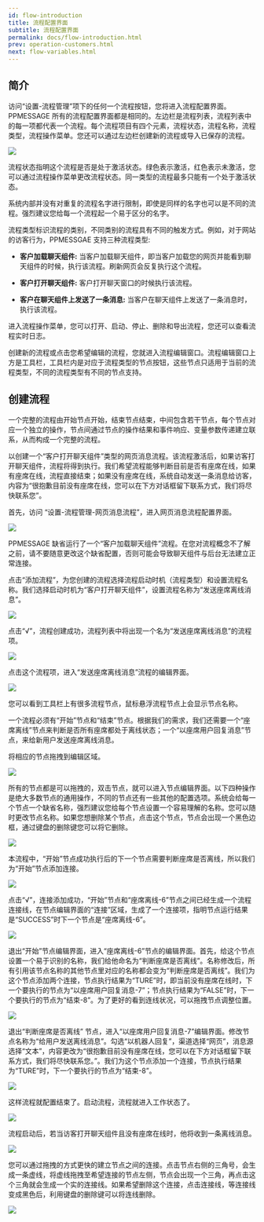 ```yaml
---
id: flow-introduction
title: 流程配置界面
subtitle: 流程配置界面
permalink: docs/flow-introduction.html
prev: operation-customers.html
next: flow-variables.html
---
```


## 简介

访问“设置-流程管理”项下的任何一个流程按钮，您将进入流程配置界面。PPMESSAGE 所有的流程配置界面都是相同的。左边栏是流程列表，流程列表中的每一项都代表一个流程。每个流程项目有四个元素，流程状态，流程名称，流程类型，流程操作菜单。您还可以通过左边栏创建新的流程或导入已保存的流程。

![](./flow-introduction-1.png)

流程状态指明这个流程是否是处于激活状态。绿色表示激活，红色表示未激活，您可以通过流程操作菜单更改流程状态。同一类型的流程最多只能有一个处于激活状态。

系统内部并没有对重复的流程名字进行限制，即使是同样的名字也可以是不同的流程。强烈建议您给每一个流程起一个易于区分的名字。

流程类型标识流程的类别，不同类别的流程具有不同的触发方式。例如，对于网站的访客行为，PPMESSGAE 支持三种流程类型:

- **客户加载聊天组件:** 当客户加载聊天组件，即当客户加载您的网页并能看到聊天组件的时候，执行该流程。刷新网页会反复执行这个流程。

- **客户打开聊天组件:** 客户打开聊天窗口的时候执行该流程。

- **客户在聊天组件上发送了一条消息:** 当客户在聊天组件上发送了一条消息时，执行该流程。

进入流程操作菜单，您可以打开、启动、停止、删除和导出流程，您还可以查看流程实时日志。

创建新的流程或点击您希望编辑的流程，您就进入流程编辑窗口。流程编辑窗口上方是工具栏，工具栏内是对应于流程类型的节点按钮，这些节点只适用于当前的流程类型，不同的流程类型有不同的节点支持。


## 创建流程

一个完整的流程由开始节点开始，结束节点结束，中间包含若干节点，每个节点对应一个独立的操作，节点间通过节点的操作结果和事件响应、变量参数传递建立联系，从而构成一个完整的流程。

以创建一个“客户打开聊天组件”类型的网页消息流程。该流程激活后，如果访客打开聊天组件，流程将得到执行。我们希望流程能够判断目前是否有座席在线，如果有座席在线，流程直接结束；如果没有座席在线，系统自动发送一条消息给访客，内容为“很抱歉目前没有座席在线，您可以在下方对话框留下联系方式，我们将尽快联系您”。

首先，访问 “设置-流程管理-网页消息流程”，进入网页消息流程配置界面。

![](./flow-introduction-2.png)

PPMESSAGE 缺省运行了一个“客户加载聊天组件”流程。在您对流程概念不了解之前，请不要随意更改这个缺省配置，否则可能会导致聊天组件与后台无法建立正常连接。

点击“添加流程”，为您创建的流程选择流程启动时机（流程类型）和设置流程名称。我们选择启动时机为“客户打开聊天组件”，设置流程名称为“发送座席离线消息”。

![](./flow-introduction-3.png)

点击“√”，流程创建成功，流程列表中将出现一个名为“发送座席离线消息”的流程项。

![](./flow-introduction-4.png)

点击这个流程项，进入“发送座席离线消息”流程的编辑界面。

![](./flow-introduction-5.png)

您可以看到工具栏上有很多流程节点，鼠标悬浮流程节点上会显示节点名称。

一个流程必须有“开始”节点和“结束”节点。根据我们的需求，我们还需要一个“座席离线”节点来判断是否所有座席都处于离线状态；一个“以座席用户回复消息”节点，来给新用户发送座席离线消息。

将相应的节点拖拽到编辑区域。

![](./flow-introduction-6.png)

所有的节点都是可以拖拽的，双击节点，就可以进入节点编辑界面。以下四种操作是绝大多数节点的通用操作，不同的节点还有一些其他的配置选项。系统会给每一个节点一个缺省名称，强烈建议您给每个节点设置一个容易理解的名称。您可以随时更改节点名称。如果您想删除某个节点，点击这个节点，节点会出现一个黑色边框，通过键盘的删除键您可以将它删除。

![](./flow-introduction-7.png)

本流程中，“开始”节点成功执行后的下一个节点需要判断座席是否离线，所以我们为“开始”节点添加连接。


![](./flow-introduction-8.png)

点击“√”，连接添加成功，“开始”节点和“座席离线-6”节点之间已经生成一个流程连接线，在节点编辑界面的“连接”区域，生成了一个连接项，指明节点运行结果是“SUCCESS”时下一个节点是“座席离线-6”。

![](./flow-introduction-9.png)

退出“开始”节点编辑界面，进入“座席离线-6”节点的编辑界面。首先，给这个节点设置一个易于识别的名称，我们给他命名为“判断座席是否离线”。名称修改后，所有引用该节点名称的其他节点里对应的名称都会变为“判断座席是否离线”。我们为这个节点添加两个连接，节点执行结果为“TURE”时，即当前没有座席在线时，下一个要执行的节点为“以座席用户回复消息-7”；节点执行结果为“FALSE”时，下一个要执行的节点为“结束-8”。为了更好的看到连线状况，可以拖拽节点调整位置。

![](./flow-introduction-10.png)

退出“判断座席是否离线” 节点，进入“以座席用户回复消息-7”编辑界面。修改节点名称为“给用户发送离线消息”。勾选“以机器人回复”，渠道选择“网页”，消息源选择“文本”，内容更改为“很抱歉目前没有座席在线，您可以在下方对话框留下联系方式，我们将尽快联系您。”。我们为这个节点添加一个连接，节点执行结果为“TURE”时，下一个要执行的节点为“结束-8”。

![](./flow-introduction-11.png)

这样流程就配置结束了。启动流程，流程就进入工作状态了。

![](./flow-introduction-12.png)

流程启动后，若当访客打开聊天组件且没有座席在线时，他将收到一条离线消息。

![](./flow-introduction-13.png)

您可以通过拖拽的方式更快的建立节点之间的连接。点击节点右侧的三角号，会生成一条虚线，将虚线拖拽至希望连接的节点左侧，节点会出现一个三角，再点击这个三角就会生成一个实的连接线。如果希望删除这个连接，点击连接线，等连接线变成黑色后，利用键盘的删除键可以将连线删除。

![](./flow-introduction-14.png)
